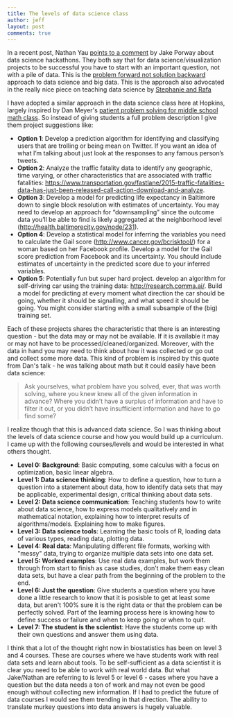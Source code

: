 ```yaml
---
title: The levels of data science class
author: jeff
layout: post
comments: true
---
```


In a recent post, Nathan Yau [points to a comment](http://flowingdata.com/2013/03/12/data-hackathon-challenges-and-why-questions-are-important/) by Jake Porway about data science hackathons. They both say that for data science/visualization projects to be successful you have to start with an important question, not with a pile of data. This is the [problem forward not solution backward](http://simplystatistics.org/2013/05/29/what-statistics-should-do-about-big-data-problem-forward-not-solution-backward/) approach to data science and big data. This is the approach also advocated in the really nice piece on teaching data science by [Stephanie and Rafa](https://arxiv.org/abs/1612.07140)

I have adopted a similar approach in the data science class here at Hopkins, largely inspired by Dan Meyer's [patient problem solving for middle school math class](https://www.ted.com/talks/dan_meyer_math_curriculum_makeover/transcript). So instead of giving students a full problem description I give them project suggestions like: 

* __Option 1__: Develop a prediction algorithm for identifying and classifying users that are trolling or being mean on Twitter. If you want an idea of what I’m talking about just look at the responses to any famous person’s tweets.
* __Option 2__:  Analyze the traffic fatality data to identify any geographic, time varying, or other characteristics that are associated with traffic fatalities: https://www.transportation.gov/fastlane/2015-traffic-fatalities-data-has-just-been-released-call-action-download-and-analyze.
* __Option 3__: Develop a model for predicting life expectancy in Baltimore down to single block resolution with estimates of uncertainty. You may need to develop an approach for “downsampling” since the outcome data you’ll be able to find is likely aggregated at the neighborhood level (http://health.baltimorecity.gov/node/231).
* __Option 4__: Develop a statistical model for inferring the variables you need to calculate the Gail score (http://www.cancer.gov/bcrisktool/) for a woman based on her Facebook profile. Develop a model for the Gail score prediction from Facebook and its uncertainty. You should include estimates of uncertainty in the predicted score due to your inferred variables.
* __Option 5__: Potentially fun but super hard project. develop an algorithm for self-driving car using the training data: http://research.comma.ai/. Build a model for predicting at every moment what direction the car should be going, whether it should be signalling, and what speed it should be going. You might consider starting with a small subsample of the (big) training set.

Each of these projects shares the characteristic that there is an interesting question - but the data may or may not be available. If it is available it may or may not have to be processed/cleaned/organized. Moreover, with the data in hand you may need to think about how it was collected or go out and collect some more data. This kind of problem is inspired by this quote from Dan's talk - he was talking about math but it could easily have been data science: 

> Ask yourselves, what problem have you solved, ever, that was worth solving, where you knew knew all of the given information in advance? Where you didn’t have a surplus of information and have to filter it out, or you didn’t have insufficient information and have to go
find some?

I realize though that this is advanced data science. So I was thinking about the levels of data science course and how you would build up a curriculum. I came up with the following courses/levels and would be interested in what others thought. 

* __Level 0: Background__: Basic computing, some calculus with a focus on optimization, basic linear algebra. 
* __Level 1: Data science thinking__: How to define a question, how to turn a question into a statement about data, how to identify data sets that may be applicable, experimental design, critical thinking about data sets. 
* __Level 2: Data science communication__: Teaching students how to write about data science, how to express models qualitatively and in mathematical notation, explaining how to interpret results of algorithms/models. Explaining how to make figures. 
* __Level 3: Data science tools__: Learning the basic tools of R, loading data of various types, reading data, plotting data. 
* __Level 4: Real data__: Manipulating different file formats, working with "messy" data, trying to organize multiple data sets into one data set. 
* __Level 5: Worked examples__: Use real data examples, but work them through from start to finish as case studies, don't make them easy clean data sets, but have a clear path from the beginning of the problem to the end. 
* __Level 6: Just the question__: Give students a question where you have done a little research to know that it is posisble to get at least some data, but aren't 100% sure it is the right data or that the problem can be perfectly solved. Part of the learning process here is knowing how to define success or failure and when to keep going or when to quit. 
* __Level 7: The student is the scientist__: Have the students come up with their own questions and answer them using data. 


I think that a lot of the thought right now in biostatistics has been on level 3 and 4 courses. These are courses where we have students work with real data sets and learn about tools. To be self-sufficient as a data scientist it is clear you need to be able to work with real world data. 
But what Jake/Nathan are referring to is level 5 or level 6 - cases where you have a question but the data needs a ton of work and may not even be good enough without collecting new information. If I had to predict the future of data courses I would see them trending in that direction. The ability to translate murkey questions into data answers is hugely valuable. 